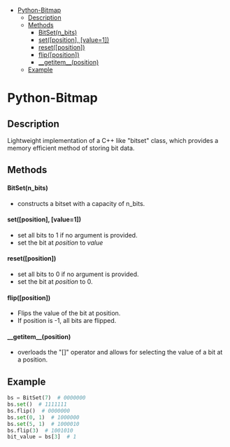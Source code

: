 
<!-- @import "[TOC]" {cmd="toc" depthFrom=1 depthTo=6 orderedList=false} -->

<!-- code_chunk_output -->

- [Python-Bitmap](#python-bitmap)
  - [Description](#description)
  - [Methods](#methods)
      - [BitSet(n_bits)](#bitsetn_bits)
      - [set([position], [value=1])](#setposition-value1)
      - [reset([position])](#resetposition)
      - [flip([position])](#flipposition)
      - [\_\_getitem\_\_(position)](#__getitem__position)
  - [Example](#example)

<!-- /code_chunk_output -->

# Python-Bitmap

## Description
Lightweight implementation of a C++ like "bitset" class, which provides a
memory efficient method of storing bit data.

## Methods

#### BitSet(n_bits)
- constructs a bitset with a capacity of n_bits.

#### set([position], [value=1])
- set all bits to 1 if no argument is provided.
- set the bit at *position* to *value*

#### reset([position])
- set all bits to 0 if no argument is provided.
- set the bit at *position* to 0.

#### flip([position])
- Flips the value of the bit at position.
- If position is -1, all bits are flipped.

#### \_\_getitem\_\_(position)
- overloads the "[]" operator and allows for selecting the value of a bit at
a position.

## Example

```python
bs = BitSet(7)  # 0000000
bs.set()  # 1111111
bs.flip()  # 0000000
bs.set(0, 1)  # 1000000
bs.set(5, 1)  # 1000010
bs.flip(3)  # 1001010
bit_value = bs[3]  # 1
```